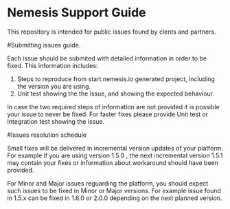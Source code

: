 # Nemesis Support Guide

This repository is intended for public issues found by clents and partners.

#Submitting issues guide.

Each issue should be submited with detailed information in order to be fixed. This information includes:

1. Steps to reproduce from start.nemesis.io generated project, including the version you are using.
2. Unit test showing the the issue, and showing the expected behaviour.

In case the two required steps of information are not provided it is possible your issue to never be fixed. For faster fixes please provide Unit test or Integration test showing the issue.

#Issues resolution schedule

Small fixes will be delivered in incremental version updates of your platform. For example if you are using version 1.5.0 , the next incremental version 1.5.1 may contain your fixes or information about workaround should have been provided. 

For Minor and Major issues reguarding the platform, you should expect such issues to be fixed in Minor or Major versions. For example issue found in 1.5.x can be fixed in 1.6.0 or 2.0.0 depending on the next planned version.
